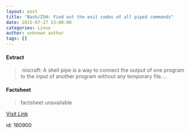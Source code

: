 ```yaml
---
layout: post
title: "Bash/ZSH: Find out the exit codes of all piped commands"
date: 2015-07-27 13:00:00
categories: Linux
author: unknown author
tags: []
---
```



#### Extract
>&nbsp;nixcraft: A shell pipe is a way to connect the output of one program to the input of another program without any temporary file....

#### Factsheet
>factsheet unavailable

[Visit Link](http://www.linuxtoday.com/developer/bashzsh-find-out-the-exit-codes-of-all-piped-commands-150724010011.html)

id:  160900
